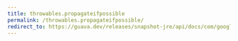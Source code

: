 ```yaml
---
title: throwables.propagateifpossible
permalink: /throwables.propagateifpossible/
redirect_to: https://guava.dev/releases/snapshot-jre/api/docs/com/google/common/base/Throwables.html#propagateIfPossible-java.lang.Throwable-
---
```

